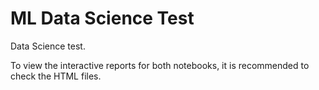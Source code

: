 # ML Data Science Test
Data Science test.

To view the interactive reports for both notebooks, it is recommended to check the HTML files.